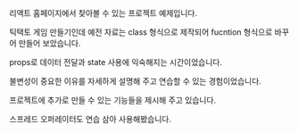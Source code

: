 리액트 홈페이지에서 찾아볼 수 있는 프로젝트 예제입니다.

틱택토 게임 만들기인데 예전 자료는 class 형식으로 제작되어 fucntion 형식으로 바꾸어 만들어 보았습니다.

props로 데이터 전달과 state 사용에 익숙해지는 시간이었습니다.

불변성이 중요한 이유를 자세하게 설명해 주고 연습할 수 있는 경험이었습니다.
 
프로젝트에 추가로 만들 수 있는 기능들을 제시해 주고 있습니다.

스프레드 오퍼레이터도 연습 삼아 사용해봤습니다.



